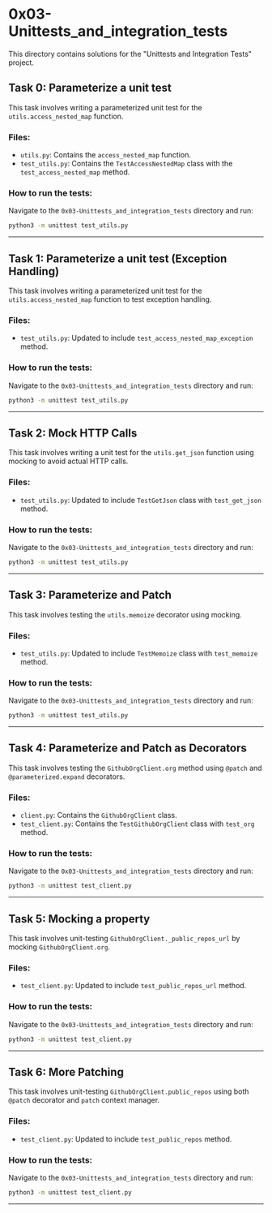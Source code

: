 # 0x03-Unittests_and_integration_tests

This directory contains solutions for the "Unittests and Integration Tests" project.

## Task 0: Parameterize a unit test

This task involves writing a parameterized unit test for the `utils.access_nested_map` function.

### Files:
- `utils.py`: Contains the `access_nested_map` function.
- `test_utils.py`: Contains the `TestAccessNestedMap` class with the `test_access_nested_map` method.

### How to run the tests:
Navigate to the `0x03-Unittests_and_integration_tests` directory and run:
```bash
python3 -m unittest test_utils.py
```
---
## Task 1: Parameterize a unit test (Exception Handling)

This task involves writing a parameterized unit test for the `utils.access_nested_map` function to test exception handling.

### Files:
- `test_utils.py`: Updated to include `test_access_nested_map_exception` method.

### How to run the tests:
Navigate to the `0x03-Unittests_and_integration_tests` directory and run:
```bash
python3 -m unittest test_utils.py
```
---
## Task 2: Mock HTTP Calls

This task involves writing a unit test for the `utils.get_json` function using mocking to avoid actual HTTP calls.

### Files:
- `test_utils.py`: Updated to include `TestGetJson` class with `test_get_json` method.

### How to run the tests:
Navigate to the `0x03-Unittests_and_integration_tests` directory and run:
```bash
python3 -m unittest test_utils.py
```
---
## Task 3: Parameterize and Patch

This task involves testing the `utils.memoize` decorator using mocking.

### Files:
- `test_utils.py`: Updated to include `TestMemoize` class with `test_memoize` method.

### How to run the tests:
Navigate to the `0x03-Unittests_and_integration_tests` directory and run:
```bash
python3 -m unittest test_utils.py
```
---
## Task 4: Parameterize and Patch as Decorators

This task involves testing the `GithubOrgClient.org` method using `@patch` and `@parameterized.expand` decorators.

### Files:
- `client.py`: Contains the `GithubOrgClient` class.
- `test_client.py`: Contains the `TestGithubOrgClient` class with `test_org` method.

### How to run the tests:
Navigate to the `0x03-Unittests_and_integration_tests` directory and run:
```bash
python3 -m unittest test_client.py
```
---
## Task 5: Mocking a property

This task involves unit-testing `GithubOrgClient._public_repos_url` by mocking `GithubOrgClient.org`.

### Files:
- `test_client.py`: Updated to include `test_public_repos_url` method.

### How to run the tests:
Navigate to the `0x03-Unittests_and_integration_tests` directory and run:
```bash
python3 -m unittest test_client.py
```
---
## Task 6: More Patching

This task involves unit-testing `GithubOrgClient.public_repos` using both `@patch` decorator and `patch` context manager.

### Files:
- `test_client.py`: Updated to include `test_public_repos` method.

### How to run the tests:
Navigate to the `0x03-Unittests_and_integration_tests` directory and run:
```bash
python3 -m unittest test_client.py
```
---

